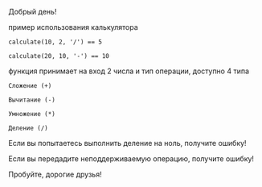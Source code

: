 Добрый день! 

пример использования калькулятора

```
calculate(10, 2, '/') == 5
```
```
calculate(20, 10, '-') == 10
```
функция принимает на вход 2 числа и тип операции, доступно 4 типа
```chatinput
Сложение (+)

Вычитание (-)

Умножение (*)

Деление (/)
```
Если вы попытаетесь выполнить деление на ноль, получите ошибку!

Если вы передадите неподдерживаемую операцию, получите ошибку!

Пробуйте, дорогие друзья!
